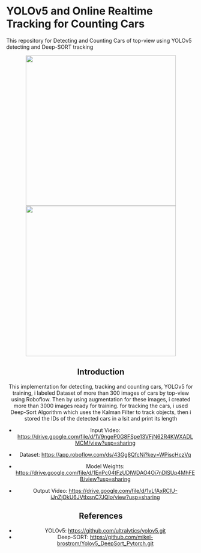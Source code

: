 # YOLOv5 and Online Realtime Tracking for Counting Cars 
This repository for Detecting and Counting Cars of top-view using YOLOv5 detecting and Deep-SORT tracking


<div align="center">
<p>
<img src="eval/input.gif" width="400"/> <img src="eval/output.gif" width="400"/> 
</p>

## Introduction

This implementation for detecting, tracking and counting cars, YOLOv5 for training, i labeled Dataset of more than 300 images of cars by top-view using Roboflow.
Then by using augmentation for these images, i created more than 3000 images ready for training. 
for tracking the cars, i used Deep-Sort Algorithm which uses the Kalman Filter to track objects, then i stored the IDs of the detected cars in a lsit and print its length

- Input Video: https://drive.google.com/file/d/1V9ngeP0G8FSpe13VFjN62R4KWXADLMCM/view?usp=sharing

- Dataset: https://app.roboflow.com/ds/43Gg8QfcNi?key=WPiscHczVq

- Model Weights: https://drive.google.com/file/d/1EnPc04tFzUDlWDAO4Oi7nDlSUp4MhFEB/view?usp=sharing

- Output Video: https://drive.google.com/file/d/1vLfAxRClU-iJnZjOkU6JVtlxsnC7JQIo/view?usp=sharing


## References
  - YOLOv5: https://github.com/ultralytics/yolov5.git
  - Deep-SORT: https://github.com/mikel-brostrom/Yolov5_DeepSort_Pytorch.git

